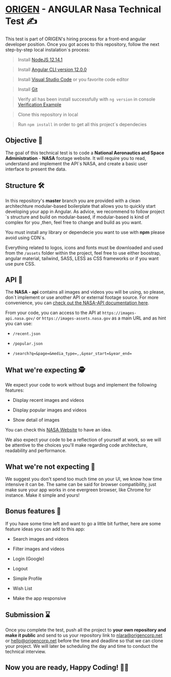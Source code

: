 # [ORIGEN](http://www.origencorp.net/) - ANGULAR Nasa Technical Test ✍️

  

This test is part of ORIGEN's hiring process for a front-end angular developer position. Once you got acces to this repository, follow the next step-by-step local instalation´s process:  

> Install [NodeJS 12.14.1](https://nodejs.org/es/download/releases/)

  

> Install [Angular CLI version 12.0.0](https://www.npmjs.com/package/@angular/cli/v/12.0.0)

  

> Install [Visual Studio Code](https://code.visualstudio.com/download) or you favorite code editor

  

> Install [Git](https://git-scm.com/book/en/v2/Getting-Started-Installing-Git)

  

> Verify all has been install successfully with `ng version` in console [Verification Example](https://i.stack.imgur.com/wj5fz.png)

  

> Clone this repository in local

  

> Run `npm install` in order to get all this project´s dependecies

  
  

## Objective 🎯

  

The goal of this technical test is to code a **National Aeronautics and Space Administration** - **NASA** footage website. It will require you to read, understand and implement the API´s NASA, and create a basic user interface to present the data.

  

  

## Structure 🛠️

  

In this repository's **master** branch you are provided with a clean architechture modular-based boilerplate that allows you to quickly start developing your app in Angular. As advice, we recommend to follow project´s structure and build on modular-based, if modular-based is kind of complex for you ,then, feel free to change and build as you want.

  
You must install any library or dependecie you want to use with **npm** please avoid using CDN´s.

Everything related to logos, icons and fonts must be downloaded and used from the `/assets` folder within the project, feel free to use either boostrap, angular material, tailwind, SASS, LESS as CSS frameworks or if you want use pure CSS.

  

## API 🔗

  

The **NASA - api** contains all images and videos you will be using, so please, don´t implement or use another API or external footage source. For more convenience, you can [check out the NASA-API documentation here](https://images.nasa.gov/docs/images.nasa.gov_api_docs.pdf).

  

From your code, you can access to the API at `https://images-api.nasa.gov/` or `https://images-assets.nasa.gov` as a main URL and as hint you can use:


  

-  `/recent.json`

-  `/popular.json`

-  `/search?q=&page=&media_type=,,&year_start=&year_end=`

  

## What we're expecting 🕵️

  

We expect your code to work without bugs and implement the following features:

  

- Display recent images and videos

- Display popular images and videos

- Show detail of images
  

You can check this [NASA Website](https://images.nasa.gov/) to have an idea.

  

We also expect your code to be a reflection of yourself at work, so we will be attentive to the choices you'll make regarding code architecture, readability and performance.

  

  

## What we're not expecting 🚩

  

We suggest you don't spend too much time on your UI, we know how time intensive it can be. The same can be said for browser compatibility, just make sure your app works in one evergreen browser, like Chrome for instance. Make it simple and yours!
  

## Bonus features 🌟

  

If you have some time left and want to go a little bit further, here are some feature ideas you can add to this app:

  
- Search images and videos
  
- Filter images and videos

- Login (Google)

- Logout

- Simple Profile

- Wish List

- Make the app responsive

  

## Submission ⌛

Once you complete the test, push all the project to **your own repository and make it public** and send to us your repository link to nlara@origencorp.net or hello@origencorp.net before the time and deadline so that we can clone your project. We will later be scheduling the day and time to conduct the technical interview.

 
  

## Now you are ready, Happy Coding! 👊😎
